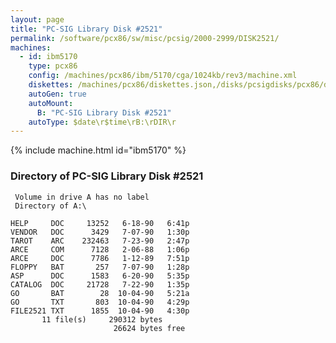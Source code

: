 ```yaml
---
layout: page
title: "PC-SIG Library Disk #2521"
permalink: /software/pcx86/sw/misc/pcsig/2000-2999/DISK2521/
machines:
  - id: ibm5170
    type: pcx86
    config: /machines/pcx86/ibm/5170/cga/1024kb/rev3/machine.xml
    diskettes: /machines/pcx86/diskettes.json,/disks/pcsigdisks/pcx86/diskettes.json
    autoGen: true
    autoMount:
      B: "PC-SIG Library Disk #2521"
    autoType: $date\r$time\rB:\rDIR\r
---
```


{% include machine.html id="ibm5170" %}

### Directory of PC-SIG Library Disk #2521

     Volume in drive A has no label
     Directory of A:\

    HELP     DOC     13252   6-18-90   6:41p
    VENDOR   DOC      3429   7-07-90   1:30p
    TAROT    ARC    232463   7-23-90   2:47p
    ARCE     COM      7128   2-06-88   1:06p
    ARCE     DOC      7786   1-12-89   7:51p
    FLOPPY   BAT       257   7-07-90   1:28p
    ASP      DOC      1583   6-20-90   5:35p
    CATALOG  DOC     21728   7-22-90   1:35p
    GO       BAT        28  10-04-90   5:21a
    GO       TXT       803  10-04-90   4:29p
    FILE2521 TXT      1855  10-04-90   4:30p
           11 file(s)     290312 bytes
                           26624 bytes free
